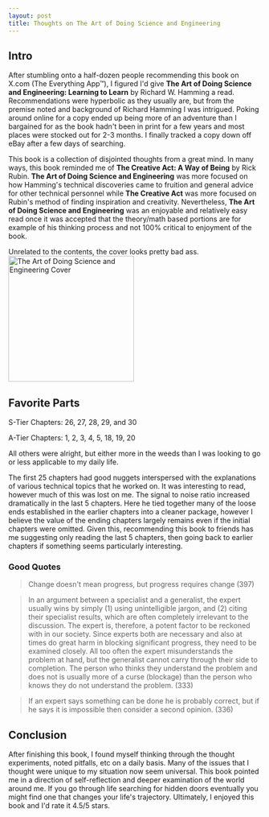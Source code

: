 ```yaml
---
layout: post
title: Thoughts on The Art of Doing Science and Engineering
---
```


## Intro
After stumbling onto a half-dozen people recommending this book on X.com (The Everything App™), I figured I'd give **The Art of Doing Science and Engineering: Learning to Learn** by Richard W. Hamming
 a read. Recommendations were hyperbolic as they usually are, but
from the premise noted and background of Richard Hamming I was intrigued. Poking around online for a copy ended up being more of an adventure than I bargained for as the book
hadn't been in print for a few years and most places were stocked out for 2-3 months. I finally tracked a copy down off eBay after a few days of searching.

This book is a collection of disjointed thoughts from a great mind. In many ways, this book reminded me of
**The Creative Act: A Way of Being** by Rick Rubin. **The Art of Doing Science and Engineering** was more focused on how Hamming's technical discoveries came to fruition and general advice for other technical personnel
while **The Creative Act** was more focused on Rubin's method of finding inspiration and creativity. Nevertheless, **The Art of Doing Science and Engineering** was an enjoyable and relatively easy read once it was accepted that the
theory/math based portions are for example of his thinking process and not 100% critical to enjoyment of the book.

Unrelated to the contents, the cover looks pretty bad ass. 
<img src="{{site.baseurl}}/assets/images/TAODSE_Cover.jpeg" alt="The Art of Doing Science and Engineering Cover" width="250"/>

## Favorite Parts
S-Tier Chapters: 26, 27, 28, 29, and 30 

A-Tier Chapters: 1, 2, 3, 4, 5, 18, 19, 20

All others were alright, but either more in the weeds than I was looking to go or less applicable to my daily life.

The first 25 chapters had good nuggets interspersed with the explanations of various technical topics that he worked on. It was interesting to read, however much of this was lost on me.
The signal to noise ratio increased dramatically in the last 5 chapters. Here he tied together many of the loose ends established in the earlier chapters into a cleaner package, however
I believe the value of the ending chapters largely remains even if the initial chapters were omitted. Given this, recommending this book to friends has me suggesting only reading 
the last 5 chapters, then going back to earlier chapters if something seems particularly interesting.

### Good Quotes
> Change doesn't mean progress, but progress requires change (397)

> In an argument between a specialist and a generalist, the expert usually wins by simply (1) using unintelligible jargon, and (2) citing their specialist results, which are
> often completely irrelevant to the discussion. The expert is, therefore, a potent factor to be reckoned with in our society. Since experts both are necessary and also at times 
> do great harm in blocking significant progress, they need to be examined closely. All too often the expert misunderstands the problem at hand, but the generalist cannot carry
> through their side to completion. The person who thinks they understand the problem and does not is usually more of a curse (blockage) than the person who knows they do not
> understand the problem. (333)

> If an expert says something can be done he is probably correct, but if he says it is impossible then consider a second opinion. (336)

## Conclusion
After finishing this book, I found myself thinking through the thought experiments, noted pitfalls, etc on a daily basis. Many of the issues that I thought were unique to my 
situation now seem universal. This book pointed me in a direction of self-reflection and deeper examination of the world around me. If you go through life searching for hidden doors
eventually you might find one that changes your life's trajectory. Ultimately, I enjoyed this book and I'd rate it 4.5/5 stars.